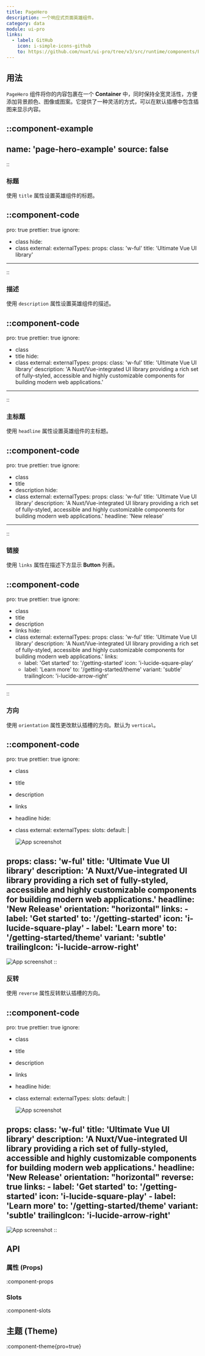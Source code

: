 ```yaml
---
title: PageHero
description: 一个响应式页面英雄组件。
category: data
module: ui-pro
links:
  - label: GitHub
    icon: i-simple-icons-github
    to: https://github.com/nuxt/ui-pro/tree/v3/src/runtime/components/PageHero.vue
---
```


## 用法

`PageHero` 组件将你的内容包裹在一个 **Container** 中，同时保持全宽灵活性，方便添加背景颜色、图像或图案。它提供了一种灵活的方式，可以在默认插槽中包含插图来显示内容。

::component-example
---
name: 'page-hero-example'
source: false
---
::

### **标题**

使用 `title` 属性设置英雄组件的标题。

::component-code
---
pro: true
prettier: true
ignore:
  - class
hide:
  - class
external:
externalTypes:
props:
  class: 'w-ful'
  title: 'Ultimate Vue UI library'
---
::

### **描述**

使用 `description` 属性设置英雄组件的描述。

::component-code
---
pro: true
prettier: true
ignore:
  - class
  - title
hide:
  - class
external:
externalTypes:
props:
  class: 'w-ful'
  title: 'Ultimate Vue UI library'
  description: 'A Nuxt/Vue-integrated UI library providing a rich set of fully-styled, accessible and highly customizable components for building modern web applications.'
---
::

### **主标题**

使用 `headline` 属性设置英雄组件的主标题。

::component-code
---
pro: true
prettier: true
ignore:
  - class
  - title
  - description
hide:
  - class
external:
externalTypes:
props:
  class: 'w-ful'
  title: 'Ultimate Vue UI library'
  description: 'A Nuxt/Vue-integrated UI library providing a rich set of fully-styled, accessible and highly customizable components for building modern web applications.'
  headline: 'New release'
---
::

### **链接**

使用 `links` 属性在描述下方显示 **Button** 列表。

::component-code
---
pro: true
prettier: true
ignore:
  - class
  - title
  - description
  - links
hide:
  - class
external:
externalTypes:
props:
  class: 'w-ful'
  title: 'Ultimate Vue UI library'
  description: 'A Nuxt/Vue-integrated UI library providing a rich set of fully-styled, accessible and highly customizable components for building modern web applications.'
  links:
    - label: 'Get started'
      to: '/getting-started'
      icon: 'i-lucide-square-play'
    - label: 'Learn more'
      to: '/getting-started/theme'
      variant: 'subtle'
      trailingIcon: 'i-lucide-arrow-right'
---
::

### **方向**

使用 `orientation` 属性更改默认插槽的方向。默认为 `vertical`。

::component-code
---
pro: true
prettier: true
ignore:
  - class
  - title
  - description
  - links
  - headline
hide:
  - class
external:
externalTypes:
slots:
  default: |

    <img
    src="https://ui.nuxt.com/templates/dashboard1.png"
    alt="App screenshot"
    class="rounded-lg shadow-2xl ring ring-default"
    />

props:
  class: 'w-ful'
  title: 'Ultimate Vue UI library'
  description: 'A Nuxt/Vue-integrated UI library providing a rich set of fully-styled, accessible and highly customizable components for building modern web applications.'
  headline: 'New Release'
  orientation: "horizontal"
  links:
    - label: 'Get started'
      to: '/getting-started'
      icon: 'i-lucide-square-play'
    - label: 'Learn more'
      to: '/getting-started/theme'
      variant: 'subtle'
      trailingIcon: 'i-lucide-arrow-right'
---
<img
  src="https://ui.nuxt.com/templates/dashboard1.png"
  alt="App screenshot"
  class="rounded-lg shadow-2xl ring ring-default"
/>
::

### **反转**

使用 `reverse` 属性反转默认插槽的方向。

::component-code
---
pro: true
prettier: true
ignore:
  - class
  - title
  - description
  - links
  - headline
hide:
  - class
external:
externalTypes:
slots:
  default: |

    <img
    src="https://ui.nuxt.com/templates/dashboard1.png"
    alt="App screenshot"
    class="rounded-lg shadow-2xl ring ring-default"
    />

props:
  class: 'w-ful'
  title: 'Ultimate Vue UI library'
  description: 'A Nuxt/Vue-integrated UI library providing a rich set of fully-styled, accessible and highly customizable components for building modern web applications.'
  headline: 'New Release'
  orientation: "horizontal"
  reverse: true
  links:
    - label: 'Get started'
      to: '/getting-started'
      icon: 'i-lucide-square-play'
    - label: 'Learn more'
      to: '/getting-started/theme'
      variant: 'subtle'
      trailingIcon: 'i-lucide-arrow-right'
---
<img
src="https://ui.nuxt.com/templates/dashboard1.png"
alt="App screenshot"
class="rounded-lg shadow-2xl ring ring-default"
/>
::

## API

### 属性 (Props)

:component-props

### Slots

:component-slots

## 主题 (Theme)

:component-theme{pro=true}
